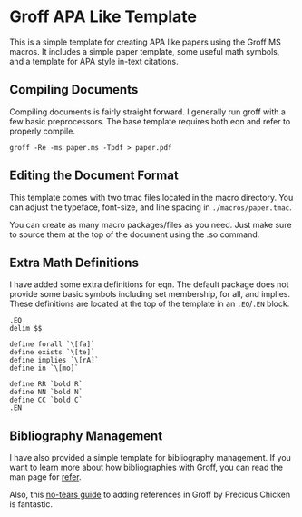 # Groff APA Like Template

This is a simple template for creating APA like papers using the Groff MS 
macros. It includes a simple paper template, some useful math symbols, and
a template for APA style in-text citations. 

## Compiling Documents

Compiling documents is fairly straight forward. I generally run groff with
a few basic preprocessors. The base template requires both eqn and refer to 
properly compile.

`groff -Re -ms paper.ms -Tpdf > paper.pdf`

## Editing the Document Format

This template comes with two tmac files located in the macro directory. You
can adjust the typeface, font-size, and line spacing in `./macros/paper.tmac`.

You can create as many macro packages/files as you need. Just make sure to 
source them at the top of the document using the .so command.

## Extra Math Definitions

I have added some extra definitions for eqn. The default package does not
provide some basic symbols including set membership, for all, and implies.
These definitions are located at the top of the template in an `.EQ`/`.EN` 
block.

```
.EQ 
delim $$

define forall `\[fa]`
define exists `\[te]`
define implies `\[rA]`
define in `\[mo]`

define RR `bold R`
define NN `bold N`
define CC `bold C`
.EN
```

## Bibliography Management 

I have also provided a simple template for bibliography management. If you want
to learn more about how bibliographies with Groff, you can read the man page for 
[refer](https://preciouschicken.com/blog/posts/no-tears-references-groff/). 

Also, this [no-tears guide](https://preciouschicken.com/blog/posts/no-tears-references-groff/)
to adding references in Groff by Precious Chicken is fantastic.

